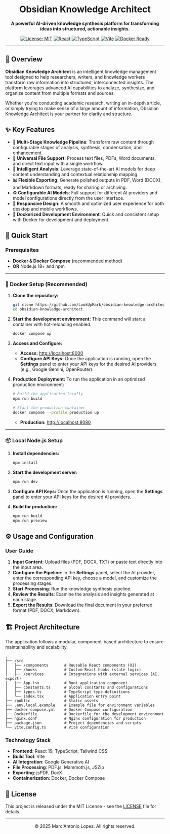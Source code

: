 <div align="center">
  <h1>Obsidian Knowledge Architect</h1>
  <p><strong>A powerful AI-driven knowledge synthesis platform for transforming ideas into structured, actionable insights.</strong></p>
  
  <p>
    <a href="https://opensource.org/licenses/MIT"><img src="https://img.shields.io/badge/License-MIT-yellow.svg" alt="License: MIT"></a>
    <a href="https://reactjs.org/"><img src="https://img.shields.io/badge/React-19.1.1-blue.svg" alt="React"></a>
    <a href="https://www.typescriptlang.org/"><img src="https://img.shields.io/badge/TypeScript-5.8.2-blue.svg" alt="TypeScript"></a>
    <a href="https://vitejs.dev/"><img src="https://img.shields.io/badge/Vite-6.2.0-purple.svg" alt="Vite"></a>
    <a href="https://www.docker.com/"><img src="https://img.shields.io/badge/Docker-Ready-blue.svg?logo=docker" alt="Docker Ready"></a>
  </p>
</div>

---

## 🌟 Overview

**Obsidian Knowledge Architect** is an intelligent knowledge management tool designed to help researchers, writers, and knowledge workers transform raw information into structured, interconnected insights. The platform leverages advanced AI capabilities to analyze, synthesize, and organize content from multiple formats and sources.

Whether you're conducting academic research, writing an in-depth article, or simply trying to make sense of a large amount of information, Obsidian Knowledge Architect is your partner for clarity and structure.

## ✨ Key Features

- **🔄 Multi-Stage Knowledge Pipeline**: Transform raw content through configurable stages of analysis, synthesis, condensation, and enhancement.
- **📁 Universal File Support**: Process text files, PDFs, Word documents, and direct text input with a single workflow.
- **🧠 Intelligent Analysis**: Leverage state-of-the-art AI models for deep content understanding and contextual relationship mapping.
- **📊 Flexible Exporting**: Generate polished outputs in PDF, Word (DOCX), and Markdown formats, ready for sharing or archiving.
- **⚙️ Configurable AI Models**: Full support for different AI providers and model configurations directly from the user interface.
- **📱 Responsive Design**: A smooth and optimized user experience for both desktop and mobile workflows.
- **🐳 Dockerized Development Environment**: Quick and consistent setup with Docker for development and deployment.

## 🚀 Quick Start

### Prerequisites

- **Docker & Docker Compose** (recommended method)
- **OR** Node.js 18+ and npm

---

### 🐳 Docker Setup (Recommended)

1.  **Clone the repository:**
    ```bash
    git clone https://github.com/LookUpMark/obsidian-knowledge-architect.git
    cd obsidian-knowledge-architect
    ```

2.  **Start the development environment:**
    This command will start a container with hot-reloading enabled.
    ```bash
    docker compose up
    ```

3.  **Access and Configure:**
    - **Access:** [http://localhost:8000](http://localhost:8000)
    - **Configure API Keys:** Once the application is running, open the **Settings** panel to enter your API keys for the desired AI providers (e.g., Google Gemini, OpenRouter).

4.  **Production Deployment:**
    To run the application in an optimized production environment:
    ```bash
    # Build the application locally
    npm run build
    
    # Start the production container
    docker compose --profile production up
    ```
    - **Production:** [http://localhost:8080](http://localhost:8080)

---

### 📦 Local Node.js Setup

1.  **Install dependencies:**
    ```bash
    npm install
    ```

2.  **Start the development server:**
    ```bash
    npm run dev
    ```

3.  **Configure API Keys:**
    Once the application is running, open the **Settings** panel to enter your API keys for the desired AI providers.

4.  **Build for production:**
    ```bash
    npm run build
    npm run preview
    ```

## ⚙️ Usage and Configuration

### User Guide

1.  **Input Content**: Upload files (PDF, DOCX, TXT) or paste text directly into the input area.
2.  **Configure the Pipeline**: In the **Settings** panel, select the AI provider, enter the corresponding API key, choose a model, and customize the processing stages.
3.  **Start Processing**: Run the knowledge synthesis pipeline.
4.  **Review the Results**: Examine the analysis and insights generated at each stage.
5.  **Export the Results**: Download the final document in your preferred format (PDF, DOCX, Markdown).

## 🏗️ Project Architecture

The application follows a modular, component-based architecture to ensure maintainability and scalability.

```
.
├── /src
│   ├── /components       # Reusable React components (UI)
│   ├── /hooks            # Custom React hooks (state logic)
│   ├── /services         # Integrations with external services (AI, export)
│   ├── App.tsx           # Root application component
│   ├── constants.ts      # Global constants and configurations
│   ├── types.ts          # TypeScript type definitions
│   └── index.tsx         # Application entry point
├── /public               # Static assets
├── .env.local.example    # Example file for environment variables
├── docker-compose.yml    # Docker Compose configuration
├── Dockerfile            # Dockerfile for the development environment
├── nginx.conf            # Nginx configuration for production
├── package.json          # Project dependencies and scripts
└── vite.config.ts        # Vite configuration
```

### Technology Stack

-   **Frontend**: React 19, TypeScript, Tailwind CSS
-   **Build Tool**: Vite
-   **AI Integration**: Google Generative AI
-   **File Processing**: PDF.js, Mammoth.js, JSZip
-   **Exporting**: jsPDF, DocX
-   **Containerization**: Docker, Docker Compose

## 📄 License

This project is released under the MIT License - see the [LICENSE](LICENSE) file for details.

---

<div align="center">
  © 2025 Marc'Antonio Lopez. All rights reserved.
</div>
